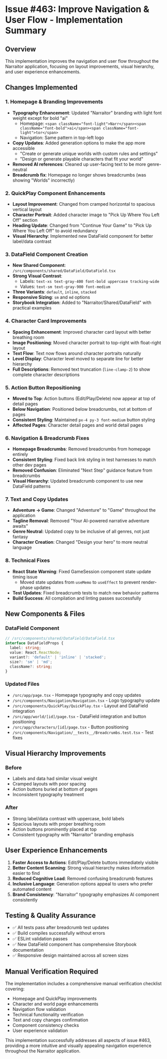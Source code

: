 # Issue #463: Improve Navigation & User Flow - Implementation Summary

## Overview
This implementation improves the navigation and user flow throughout the Narraitor application, focusing on layout improvements, visual hierarchy, and user experience enhancements.

## Changes Implemented

### 1. **Homepage & Branding Improvements**
- **Typography Enhancement**: Updated "Narraitor" branding with light font weight except for bold "ai"
  - Homepage: `<span className="font-light">Narr</span><span className="font-bold">ai</span><span className="font-light">tor</span>`
  - Navigation: Same pattern in top-left logo
- **Copy Updates**: Added generation options to make the app more accessible
  - "Create or generate unique worlds with custom rules and settings"
  - "Design or generate playable characters that fit your world"
- **Removed AI references**: Cleaned up user-facing text to be more genre-neutral
- **Breadcrumb fix**: Homepage no longer shows breadcrumbs (was showing "Worlds" incorrectly)

### 2. **QuickPlay Component Enhancements**
- **Layout Improvement**: Changed from cramped horizontal to spacious vertical layout
- **Character Portrait**: Added character image to "Pick Up Where You Left Off" section
- **Heading Update**: Changed from "Continue Your Game" to "Pick Up Where You Left Off" to avoid redundancy
- **Visual Hierarchy**: Implemented new DataField component for better label/data contrast

### 3. **DataField Component Creation**
- **New Shared Component**: `/src/components/shared/DataField/DataField.tsx`
- **Strong Visual Contrast**: 
  - Labels: `text-xs text-gray-400 font-bold uppercase tracking-wide`
  - Values: `text-sm text-gray-900 font-medium`
- **Three Variants**: `default`, `inline`, `stacked`
- **Responsive Sizing**: `sm` and `md` options
- **Storybook Integration**: Added to "Narraitor/Shared/DataField" with practical examples

### 4. **Character Card Improvements**
- **Spacing Enhancement**: Improved character card layout with better breathing room
- **Image Positioning**: Moved character portrait to top-right with float-right layout
- **Text Flow**: Text now flows around character portraits naturally
- **Level Display**: Character level moved to separate line for better hierarchy
- **Full Descriptions**: Removed text truncation (`line-clamp-2`) to show complete character descriptions

### 5. **Action Button Repositioning**
- **Moved to Top**: Action buttons (Edit/Play/Delete) now appear at top of detail pages
- **Below Navigation**: Positioned below breadcrumbs, not at bottom of pages
- **Consistent Styling**: Maintained `px-4 py-3 font-medium` button styling
- **Affected Pages**: Character detail pages and world detail pages

### 6. **Navigation & Breadcrumb Fixes**
- **Homepage Breadcrumbs**: Removed breadcrumbs from homepage entirely
- **Consistent Styling**: Fixed back link styling in test harnesses to match other dev pages
- **Removed Confusion**: Eliminated "Next Step" guidance feature from breadcrumbs
- **Visual Hierarchy**: Updated breadcrumb component to use new DataField patterns

### 7. **Text and Copy Updates**
- **Adventure → Game**: Changed "Adventure" to "Game" throughout the application
- **Tagline Removal**: Removed "Your AI-powered narrative adventure awaits"
- **Genre Neutral**: Updated copy to be inclusive of all genres, not just fantasy
- **Character Creation**: Changed "Design your hero" to more neutral language

### 8. **Technical Fixes**
- **React State Warning**: Fixed GameSession component state update timing issue
  - Moved state updates from `useMemo` to `useEffect` to prevent render-phase updates
- **Test Updates**: Fixed breadcrumb tests to match new behavior patterns
- **Build Success**: All compilation and linting passes successfully

## New Components & Files

### DataField Component
```typescript
// /src/components/shared/DataField/DataField.tsx
interface DataFieldProps {
  label: string;
  value: React.ReactNode;
  variant?: 'default' | 'inline' | 'stacked';
  size?: 'sm' | 'md';
  className?: string;
}
```

### Updated Files
- `/src/app/page.tsx` - Homepage typography and copy updates
- `/src/components/Navigation/Navigation.tsx` - Logo typography update
- `/src/components/QuickPlay/QuickPlay.tsx` - Layout and DataField integration
- `/src/app/world/[id]/page.tsx` - DataField integration and button positioning
- `/src/app/characters/[id]/page.tsx` - Button positioning
- `/src/components/Navigation/__tests__/Breadcrumbs.test.tsx` - Test fixes

## Visual Hierarchy Improvements

### Before
- Labels and data had similar visual weight
- Cramped layouts with poor spacing
- Action buttons buried at bottom of pages
- Inconsistent typography treatment

### After
- Strong label/data contrast with uppercase, bold labels
- Spacious layouts with proper breathing room
- Action buttons prominently placed at top
- Consistent typography with "Narraitor" branding emphasis

## User Experience Enhancements

1. **Faster Access to Actions**: Edit/Play/Delete buttons immediately visible
2. **Better Content Scanning**: Strong visual hierarchy makes information easier to find
3. **Reduced Cognitive Load**: Removed confusing breadcrumb features
4. **Inclusive Language**: Generation options appeal to users who prefer automated content
5. **Brand Consistency**: "Narraitor" typography emphasizes AI component consistently

## Testing & Quality Assurance

- ✅ All tests pass after breadcrumb test updates
- ✅ Build compiles successfully without errors
- ✅ ESLint validation passes
- ✅ New DataField component has comprehensive Storybook documentation
- ✅ Responsive design maintained across all screen sizes

## Manual Verification Required

The implementation includes a comprehensive manual verification checklist covering:
- Homepage and QuickPlay improvements
- Character and world page enhancements
- Navigation flow validation
- Technical functionality verification
- Text and copy changes confirmation
- Component consistency checks
- User experience validation

This implementation successfully addresses all aspects of issue #463, providing a more intuitive and visually appealing navigation experience throughout the Narraitor application.